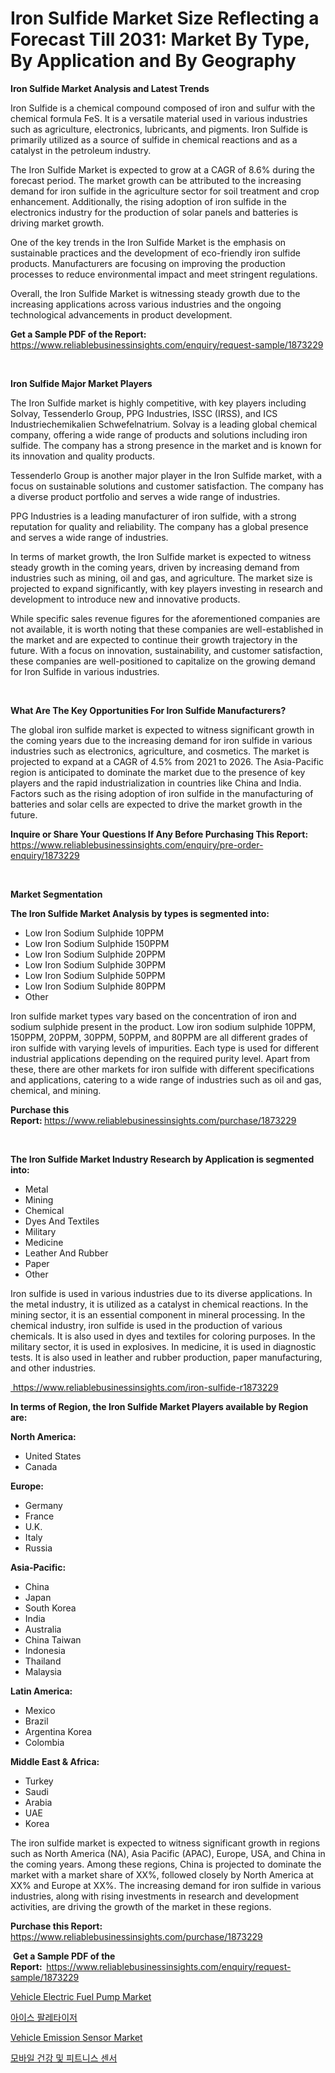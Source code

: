 <p><h1>Iron Sulfide Market Size Reflecting a Forecast Till 2031: Market By Type, By Application and By Geography</h1></p><p><strong>Iron Sulfide Market Analysis and Latest Trends</strong></p>
<p><p>Iron Sulfide is a chemical compound composed of iron and sulfur with the chemical formula FeS. It is a versatile material used in various industries such as agriculture, electronics, lubricants, and pigments. Iron Sulfide is primarily utilized as a source of sulfide in chemical reactions and as a catalyst in the petroleum industry.</p><p>The Iron Sulfide Market is expected to grow at a CAGR of 8.6% during the forecast period. The market growth can be attributed to the increasing demand for iron sulfide in the agriculture sector for soil treatment and crop enhancement. Additionally, the rising adoption of iron sulfide in the electronics industry for the production of solar panels and batteries is driving market growth.</p><p>One of the key trends in the Iron Sulfide Market is the emphasis on sustainable practices and the development of eco-friendly iron sulfide products. Manufacturers are focusing on improving the production processes to reduce environmental impact and meet stringent regulations.</p><p>Overall, the Iron Sulfide Market is witnessing steady growth due to the increasing applications across various industries and the ongoing technological advancements in product development.</p></p>
<p><strong>Get a Sample PDF of the Report:&nbsp;</strong> <a href="https://www.reliablebusinessinsights.com/enquiry/request-sample/1873229">https://www.reliablebusinessinsights.com/enquiry/request-sample/1873229</a></p>
<p>&nbsp;</p>
<p><strong>Iron Sulfide Major Market Players</strong></p>
<p><p>The Iron Sulfide market is highly competitive, with key players including Solvay, Tessenderlo Group, PPG Industries, ISSC (IRSS), and ICS Industriechemikalien Schwefelnatrium. Solvay is a leading global chemical company, offering a wide range of products and solutions including iron sulfide. The company has a strong presence in the market and is known for its innovation and quality products.</p><p>Tessenderlo Group is another major player in the Iron Sulfide market, with a focus on sustainable solutions and customer satisfaction. The company has a diverse product portfolio and serves a wide range of industries.</p><p>PPG Industries is a leading manufacturer of iron sulfide, with a strong reputation for quality and reliability. The company has a global presence and serves a wide range of industries.</p><p>In terms of market growth, the Iron Sulfide market is expected to witness steady growth in the coming years, driven by increasing demand from industries such as mining, oil and gas, and agriculture. The market size is projected to expand significantly, with key players investing in research and development to introduce new and innovative products.</p><p>While specific sales revenue figures for the aforementioned companies are not available, it is worth noting that these companies are well-established in the market and are expected to continue their growth trajectory in the future. With a focus on innovation, sustainability, and customer satisfaction, these companies are well-positioned to capitalize on the growing demand for Iron Sulfide in various industries.</p></p>
<p>&nbsp;</p>
<p><strong>What Are The Key Opportunities For Iron Sulfide Manufacturers?</strong></p>
<p><p>The global iron sulfide market is expected to witness significant growth in the coming years due to the increasing demand for iron sulfide in various industries such as electronics, agriculture, and cosmetics. The market is projected to expand at a CAGR of 4.5% from 2021 to 2026. The Asia-Pacific region is anticipated to dominate the market due to the presence of key players and the rapid industrialization in countries like China and India. Factors such as the rising adoption of iron sulfide in the manufacturing of batteries and solar cells are expected to drive the market growth in the future.</p></p>
<p><strong>Inquire or Share Your Questions If Any Before Purchasing This Report:</strong> <a href="https://www.reliablebusinessinsights.com/enquiry/pre-order-enquiry/1873229">https://www.reliablebusinessinsights.com/enquiry/pre-order-enquiry/1873229</a></p>
<p>&nbsp;</p>
<p><strong>Market Segmentation</strong></p>
<p><strong>The Iron Sulfide Market Analysis by types is segmented into:</strong></p>
<p><ul><li>Low Iron Sodium Sulphide 10PPM</li><li>Low Iron Sodium Sulphide 150PPM</li><li>Low Iron Sodium Sulphide 20PPM</li><li>Low Iron Sodium Sulphide 30PPM</li><li>Low Iron Sodium Sulphide 50PPM</li><li>Low Iron Sodium Sulphide 80PPM</li><li>Other</li></ul></p>
<p><p>Iron sulfide market types vary based on the concentration of iron and sodium sulphide present in the product. Low iron sodium sulphide 10PPM, 150PPM, 20PPM, 30PPM, 50PPM, and 80PPM are all different grades of iron sulfide with varying levels of impurities. Each type is used for different industrial applications depending on the required purity level. Apart from these, there are other markets for iron sulfide with different specifications and applications, catering to a wide range of industries such as oil and gas, chemical, and mining.</p></p>
<p><strong>Purchase this Report:&nbsp;</strong><a href="https://www.reliablebusinessinsights.com/purchase/1873229">https://www.reliablebusinessinsights.com/purchase/1873229</a></p>
<p>&nbsp;</p>
<p><strong>The Iron Sulfide Market Industry Research by Application is segmented into:</strong></p>
<p><ul><li>Metal</li><li>Mining</li><li>Chemical</li><li>Dyes And Textiles</li><li>Military</li><li>Medicine</li><li>Leather And Rubber</li><li>Paper</li><li>Other</li></ul></p>
<p><p>Iron sulfide is used in various industries due to its diverse applications. In the metal industry, it is utilized as a catalyst in chemical reactions. In the mining sector, it is an essential component in mineral processing. In the chemical industry, iron sulfide is used in the production of various chemicals. It is also used in dyes and textiles for coloring purposes. In the military sector, it is used in explosives. In medicine, it is used in diagnostic tests. It is also used in leather and rubber production, paper manufacturing, and other industries.</p></p>
<p><a href="https://www.reliablebusinessinsights.com/iron-sulfide-r1873229">&nbsp;https://www.reliablebusinessinsights.com/iron-sulfide-r1873229</a></p>
<p><strong>In terms of Region, the Iron Sulfide Market Players available by Region are:</strong></p>
<p>
    <p> <strong> North America: </strong>
        <ul>
            <li>United States</li>
            <li>Canada</li>
        </ul>
        </p> 
    <p> <strong> Europe: </strong>
        <ul>
            <li>Germany</li>
            <li>France</li>
            <li>U.K.</li>
            <li>Italy</li>
            <li>Russia</li>
        </ul>
        </p> 
    <p> <strong> Asia-Pacific: </strong>
        <ul>
            <li>China</li>
            <li>Japan</li>
            <li>South Korea</li>
            <li>India</li>
            <li>Australia</li>
            <li>China Taiwan</li>
            <li>Indonesia</li>
            <li>Thailand</li>
            <li>Malaysia</li>
        </ul>
        </p> 
    <p> <strong> Latin America: </strong>
        <ul>
            <li>Mexico</li>
            <li>Brazil</li>
            <li>Argentina Korea</li>
            <li>Colombia</li>
        </ul>
        </p> 
    <p> <strong> Middle East & Africa: </strong>
        <ul>
            <li>Turkey</li>
            <li>Saudi</li>
            <li>Arabia</li>
            <li>UAE</li>
            <li>Korea</li>
        </ul>
    </p>
    </p>
<p><p>The iron sulfide market is expected to witness significant growth in regions such as North America (NA), Asia Pacific (APAC), Europe, USA, and China in the coming years. Among these regions, China is projected to dominate the market with a market share of XX%, followed closely by North America at XX% and Europe at XX%. The increasing demand for iron sulfide in various industries, along with rising investments in research and development activities, are driving the growth of the market in these regions.</p></p>
<p><strong>Purchase this Report: </strong><a href="https://www.reliablebusinessinsights.com/purchase/1873229">https://www.reliablebusinessinsights.com/purchase/1873229</a></p>
<p>&nbsp;<strong>Get a Sample PDF of the Report:&nbsp;&nbsp;</strong><a href="https://www.reliablebusinessinsights.com/enquiry/request-sample/1873229">https://www.reliablebusinessinsights.com/enquiry/request-sample/1873229</a></p>
<p><strong></strong></p>
<p><p><a href="https://github.com/RickHolmes3/Market-Research-Report-List-5/blob/main/vehicle-electric-fuel-pump-market.md">Vehicle Electric Fuel Pump Market</a></p><p><a href="https://github.com/tukangkrupk/Market-Research-Report-List-1/blob/main/5645424117080.md">아이스 팔레타이저</a></p><p><a href="https://github.com/Krish2023na/Market-Research-Report-List-4/blob/main/vehicle-emission-sensor-market.md">Vehicle Emission Sensor Market</a></p><p><a href="https://github.com/sarassiksa/Market-Research-Report-List-1/blob/main/2371811117081.md">모바일 건강 및 피트니스 센서</a></p></p>